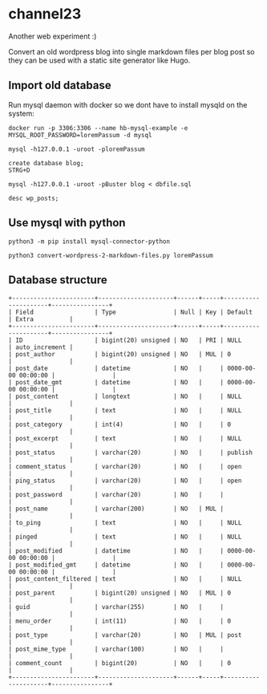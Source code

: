 # channel23
Another web experiment :)

Convert an old wordpress blog into single markdown files per blog post so they can be used with a static site generator like Hugo.

## Import old database

Run mysql daemon with docker so we dont have to install mysqld on the system:

    docker run -p 3306:3306 --name hb-mysql-example -e MYSQL_ROOT_PASSWORD=loremPassum -d mysql

    mysql -h127.0.0.1 -uroot -ploremPassum
    
    create database blog;
    STRG+D
    
    mysql -h127.0.0.1 -uroot -pBuster blog < dbfile.sql
    
    desc wp_posts;

## Use mysql with python

    python3 -m pip install mysql-connector-python

    python3 convert-wordpress-2-markdown-files.py loremPassum


## Database structure

    +-----------------------+---------------------+------+-----+---------------------+----------------+
    | Field                 | Type                | Null | Key | Default             | Extra          |
    +-----------------------+---------------------+------+-----+---------------------+----------------+
    | ID                    | bigint(20) unsigned | NO   | PRI | NULL                | auto_increment |
    | post_author           | bigint(20) unsigned | NO   | MUL | 0                   |                |
    | post_date             | datetime            | NO   |     | 0000-00-00 00:00:00 |                |
    | post_date_gmt         | datetime            | NO   |     | 0000-00-00 00:00:00 |                |
    | post_content          | longtext            | NO   |     | NULL                |                |
    | post_title            | text                | NO   |     | NULL                |                |
    | post_category         | int(4)              | NO   |     | 0                   |                |
    | post_excerpt          | text                | NO   |     | NULL                |                |
    | post_status           | varchar(20)         | NO   |     | publish             |                |
    | comment_status        | varchar(20)         | NO   |     | open                |                |
    | ping_status           | varchar(20)         | NO   |     | open                |                |
    | post_password         | varchar(20)         | NO   |     |                     |                |
    | post_name             | varchar(200)        | NO   | MUL |                     |                |
    | to_ping               | text                | NO   |     | NULL                |                |
    | pinged                | text                | NO   |     | NULL                |                |
    | post_modified         | datetime            | NO   |     | 0000-00-00 00:00:00 |                |
    | post_modified_gmt     | datetime            | NO   |     | 0000-00-00 00:00:00 |                |
    | post_content_filtered | text                | NO   |     | NULL                |                |
    | post_parent           | bigint(20) unsigned | NO   | MUL | 0                   |                |
    | guid                  | varchar(255)        | NO   |     |                     |                |
    | menu_order            | int(11)             | NO   |     | 0                   |                |
    | post_type             | varchar(20)         | NO   | MUL | post                |                |
    | post_mime_type        | varchar(100)        | NO   |     |                     |                |
    | comment_count         | bigint(20)          | NO   |     | 0                   |                |
    +-----------------------+---------------------+------+-----+---------------------+----------------+
